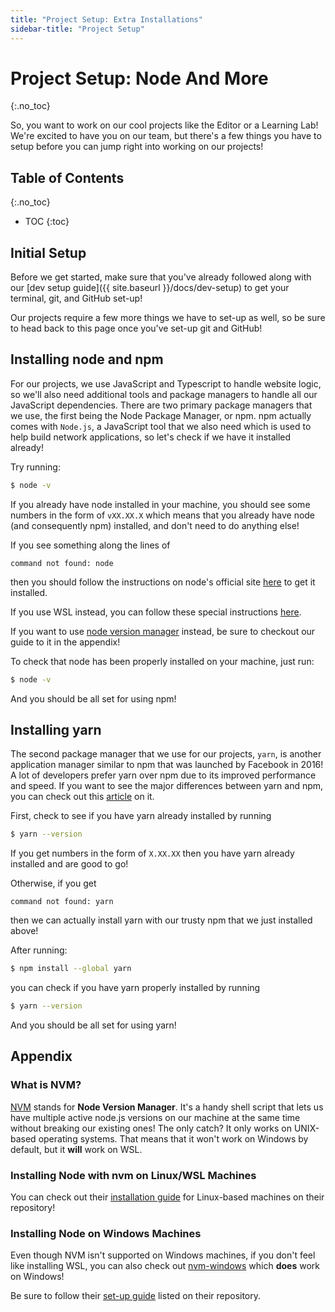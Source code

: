 ```yaml
---
title: "Project Setup: Extra Installations"
sidebar-title: "Project Setup"
---
```


# Project Setup: Node And More
{:.no_toc}

So, you want to work on our cool projects like the Editor or a Learning Lab! We're excited to have you on our team, but there's a few things you have to setup before you can jump right into working on our projects!

## Table of Contents
{:.no_toc}
* TOC
{:toc}

## Initial Setup

Before we get started, make sure that you've already followed along with our [dev setup guide]({{ site.baseurl }}/docs/dev-setup) to get your terminal, git, and GitHub set-up!

Our projects require a few more things we have to set-up as well, so be sure to head back to this page once you've set-up git and GitHub!

## Installing node and npm

For our projects, we use JavaScript and Typescript to handle website logic, so we'll also need additional tools and package managers to handle all our JavaScript dependencies. There are two primary package managers that we use, the first being the Node Package Manager, or npm. npm actually comes with `Node.js`, a JavaScript tool that we also need which is used to help build network applications, so let's check if we have it installed already! 

Try running:

```sh
$ node -v
```

If you already have node installed in your machine, you should see some
numbers in the form of `vXX.XX.X` which means that you already have node (and consequently npm) installed, and don't need to do anything else!

If you see something along the lines of

```
command not found: node
```

then you should follow the instructions on node's official site [here](https://nodejs.org/en/download/) to get it installed.

If you use WSL instead, you can follow these special instructions [here](https://docs.microsoft.com/en-us/windows/dev-environment/javascript/nodejs-on-wsl).

If you want to use [node version manager](https://github.com/nvm-sh/nvm) instead, be sure to checkout our guide to it in the appendix!

To check that node has been properly installed on your machine, just run:

```sh
$ node -v
```

And you should be all set for using npm!

## Installing yarn

The second package manager that we use for our projects, `yarn`, is another application manager similar to npm that was launched by Facebook in 2016! A lot of developers prefer yarn over npm due to its improved performance and speed. If you want to see the major differences between yarn and npm, you can check out this [article](https://www.whitesourcesoftware.com/free-developer-tools/blog/npm-vs-yarn-which-should-you-choose/) on it.

First, check to see if you have yarn already installed by running

```sh
$ yarn --version
```

If you get numbers in the form of `X.XX.XX` then you have yarn already installed and are good to go!

Otherwise, if you get

```
command not found: yarn
```

then we can actually install yarn with our trusty npm that we just installed above!

After running:

```sh
$ npm install --global yarn
```

you can check if you have yarn properly installed by running

```sh
$ yarn --version
```

And you should be all set for using yarn!

## Appendix

### What is NVM?
[NVM](https://github.com/nvm-sh/nvm) stands for **Node Version Manager**. It's a handy shell script that lets us have multiple active node.js versions on our machine at the same time without breaking our existing ones! The only catch? It only works on UNIX-based operating systems. That means that it won't work on Windows by default, but it **will** work on WSL.

### Installing Node with nvm on Linux/WSL Machines

You can check out their [installation guide](https://github.com/nvm-sh/nvm#installing-and-updating) for Linux-based machines on their repository!

### Installing Node on Windows Machines

Even though NVM isn't supported on Windows machines, if you don't feel like installing WSL, you can also check out [nvm-windows](https://github.com/coreybutler/nvm-windows) which **does** work on Windows!

Be sure to follow their [set-up guide](https://github.com/coreybutler/nvm-windows) listed on their repository.
